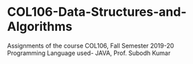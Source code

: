 # COL106-Data-Structures-and-Algorithms
Assignments of the course COL106, Fall Semester 2019-20<br>
Programming Language used- JAVA,
Prof. Subodh Kumar
